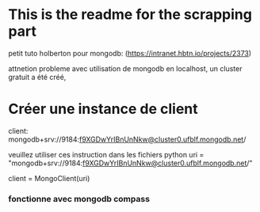 # This is the readme for the scrapping part

petit tuto holberton pour mongodb: (https://intranet.hbtn.io/projects/2373)

attnetion  probleme avec utilisation de mongodb en localhost, un cluster gratuit a été créé,

# Créer une instance de client
client: mongodb+srv://9184:f9XGDwYrIBnUnNkw@cluster0.ufblf.mongodb.net/



veuillez utiliser ces instruction dans les fichiers python
uri = "mongodb+srv://9184:f9XGDwYrIBnUnNkw@cluster0.ufblf.mongodb.net/"

client = MongoClient(uri)


### fonctionne avec mongodb compass
